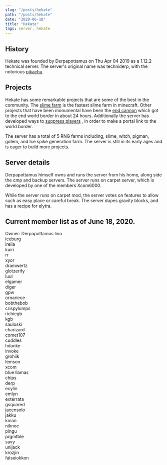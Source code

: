 ```yaml
---
slug: "/posts/hekate"
path: "/posts/hekate"
date: "2020-06-18"
title: "Hekate"
tags: server, hekate
---
```

## History
Hekate was founded by Derpapottamus on Thu Apr 04 2019 as a 1.12.2 technical server. The server's original name was techniderp, with the notorious [pikachu](http://4.bp.blogspot.com/-HNudsOPYIPM/UTOUnHlZ4sI/AAAAAAAAAv8/LktpN1teHLE/s1600/pika2.jpg).

## Projects

Hekate has some remarkable projects that are some of the best in the community. The [slime farm](https://youtu.be/7ozBe803k78) is the fastest slime farm in minecraft. Other projects that have been monumental have been the [end cannon](https://youtu.be/NRZgujUiseU) which got to the end world border in about 24 hours. Additionally the server has developed ways to [suppress players](https://youtu.be/091mFU3d8m0) , in order to make a portal link to the world border.

The server has a total of 5 RNG farms including, slime, witch, pigman, golem, and Ice spike generation farm. The server is still in its early ages and is eager to build more projects.
## Server details
Derpapottamus himself owns and runs the server from his home, along side the cmp and backup servers. The server runs on carpet server, which is developed by one of the members Xcom6000.

While the server runs on carpet mod, the server votes on features to allow such as easy place or careful break. The server dupes gravity blocks, and has a recipe for elytra.

## Current member list as of June 18, 2020.
Owner: Derpapottamus
lino                    
iceburg                    
irelia                    
kuiri                    
rr                        
xyor                    
dramwertz                
glotzerify                
luul                    
elgamer                    
diger                    
gpw                        
ornariece                
bobthebob                
crispylumps                
richiegb                
kgb                        
sauloski                
charizard                
comet107                
cuddles                    
hdanke                    
invoke                    
grohiik                    
lemson                    
xcom                    
blue llamas                
chips                    
derp                    
ecylin                    
emlyn                    
exterrata                
gsquared                
jacensolo                
jakku                    
kman                    
niknoc                    
pingu                    
prgmtble                
savy                    
unijack             
krozjin  
falseiokkon
